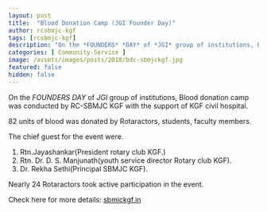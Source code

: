 ```yaml
---
layout: post
title:  "Blood Donation Camp (JGI Founder Day)"
author: rcsbmjc-kgf
tags: [rcsbmjc-kgf]
description: "On the *FOUNDERS* *DAY* of *JGI* group of institutions, Blood donation camp was conducted by RC-SBMJC KGF with the support of KGF civil hospital."
categories: [ Community-Service ]
image: /assets/images/posts/2018/bdc-sbmjckgf.jpg
featured: false
hidden: false
---
```


On the *FOUNDERS* *DAY* of *JGI* group of institutions, Blood donation camp was conducted by RC-SBMJC KGF with the support of KGF civil hospital.

82 units of blood was donated by Rotaractors, students, faculty  members. 

The chief guest for the event were. 

1. Rtn.Jayashankar(President rotary club KGF.) 
2. Rtn. Dr. D. S. Manjunath(youth service director Rotary club KGF). 
3. Dr. Rekha Sethi(Principal SBMJC KGF). 

Nearly 24 Rotaractors took active participation in the event.

Check here for more details: <a rel="noopener noreferrer" target="_blank" href="http://sbmjckgf.in/wordpress/2018/07/07/blood-donation-camp-on-founders-day/">sbmjckgf.in</a>

